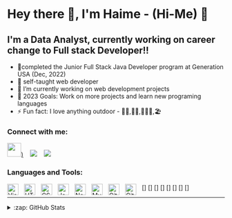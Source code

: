 # Hey there 👋, I'm Haime - (Hi-Me) 🤣

## I'm a Data Analyst, currently working on career change to Full stack Developer!!

- 🔭completed the Junior Full Stack Java Developer program at Generation USA (Dec, 2022)
- 🔭 self-taught web developer 
- 🌱 I’m currently  working on web development projects
- 🥅 2023 Goals: Work on more projects and learn new programing languages
- ⚡ Fun fact: I love anything outdoor - 🚶🏿,🏂🏿,🚴🏿‍♀️,🏖️

### Connect with me:

[<img height="32" width="32" src="[https://emojibook.org/wp-content/uploads/2022/08/1-1-64.png](https://th.bing.com/th/id/R.18a6dc3c4f741764436495255b2e10f5?rik=Ha%2f4wt35Ws%2bh1w&riu=http%3a%2f%2fwww.clker.com%2fcliparts%2f9%2fc%2fa%2f9%2f133181080294472335portfolio-hi.png&ehk=HAGN7vPZDN1qimLCMtei4IE%2f5XDEu5zFPz%2f4rMo5UTA%3d&risl=&pid=ImgRaw&r=0)"/>)](https://haimet.github.io/HaimanotTadrossPortfolio.github.io/)
&nbsp;&nbsp;
[<img src="https://img.shields.io/badge/LinkedIn-0077B5?style=for-the-badge&logo=linkedin&logoColor=white"/>](https://www.linkedin.com/in/haimanot-tadross-30a35365/)
&nbsp;&nbsp;
[<img src="https://img.shields.io/badge/UpWork-6FDA44?style=for-the-badge&logo=Upwork&logoColor=white"/>](https://www.upwork.com/freelancers/~011f7a4ed2cf6d9ed3)
&nbsp;&nbsp;


### Languages and Tools:

[<img align="left" alt="Visual Studio Code" width="26px" src="https://cdn.jsdelivr.net/gh/devicons/devicon/icons/vscode/vscode-original.svg" style="padding-right:10px;" />]
[<img align="left" alt="HTML5" width="26px" src="https://cdn.jsdelivr.net/gh/devicons/devicon/icons/html5/html5-original.svg" style="padding-right:10px;" />]
[<img align="left" alt="CSS3" width="26px" src="https://cdn.jsdelivr.net/gh/devicons/devicon/icons/css3/css3-original.svg" style="padding-right:10px;" />]
[<img align="left" alt="JavaScript" width="26px" src="https://cdn.jsdelivr.net/gh/devicons/devicon/icons/javascript/javascript-original.svg" style="padding-right:10px;" />]
[<img align="left" alt="Node.js" width="26px" src="https://cdn.jsdelivr.net/gh/devicons/devicon/icons/nodejs/nodejs-original.svg" style="padding-right:10px;" />]
[<img align="left" alt="MySQL" width="26px" src="https://cdn.jsdelivr.net/gh/devicons/devicon/icons/mysql/mysql-original.svg" style="padding-right:10px;" />]
[<img align="left" alt="Git" width="26px" src="https://cdn.jsdelivr.net/gh/devicons/devicon/icons/git/git-original.svg" style="padding-right:10px;" />]
[<img align="left" alt="GitHub" width="26px" src="https://user-images.githubusercontent.com/3369400/139447912-e0f43f33-6d9f-45f8-be46-2df5bbc91289.png" style="padding-right:10px;" />]

---
<details>
  <summary>:zap: GitHub Stats</summary>

![GitHub Stats](https://github-readme-stats.vercel.app/api?username=HaimeT&theme=tokyonight)

